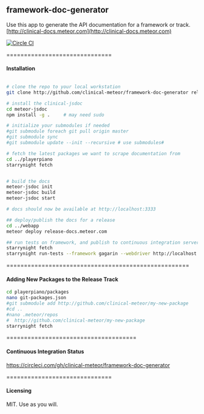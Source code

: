 ## framework-doc-generator

Use this app to generate the API documentation for a framework or track.  
[http://clinical-docs.meteor.com](http://clinical-docs.meteor.com)


[![Circle CI](https://circleci.com/gh/clinical-meteor/framework-doc-generator/tree/master.svg?style=svg)](https://circleci.com/gh/clinical-meteor/framework-doc-generator/tree/master)

==============================
#### Installation

````bash

# clone the repo to your local workstation
git clone http://github.com/clinical-meteor/framework-doc-generator release-docs

# install the clinical-jsdoc
cd meteor-jsdoc
npm install -g .     # may need sudo

# initialize your submodules if needed
#git submodule foreach git pull origin master
#git submodule sync
#git submodule update --init --recursive # use submodules#

# fetch the latest packages we want to scrape documentation from
cd ../playerpiano
starrynight fetch


# build the docs
meteor-jsdoc init
meteor-jsdoc build
meteor-jsdoc start

# docs should now be available at http://localhost:3333

## deploy/publish the docs for a release
cd ../webapp
meteor deploy release-docs.meteor.com

## run tests on framework, and publish to continuous integration servers
starrynight fetch
starrynight run-tests --framework gagarin --webdriver http://localhost:9515 --path /packages/*/tests/gagarin/**/*.js
````

====================================================
#### Adding New Packages to the Release Track

```bash
cd playerpiano/packages
nano git-packages.json
#git submodule add http://github.com/clinical-meteor/my-new-package
#cd ..
#nano .meteor/repos
#  http://github.com/clinical-meteor/my-new-package
starrynight fetch
```


=====================================
#### Continuous Integration Status

https://circleci.com/gh/clinical-meteor/framework-doc-generator

==============================
#### Licensing

MIT.  Use as you will.    
